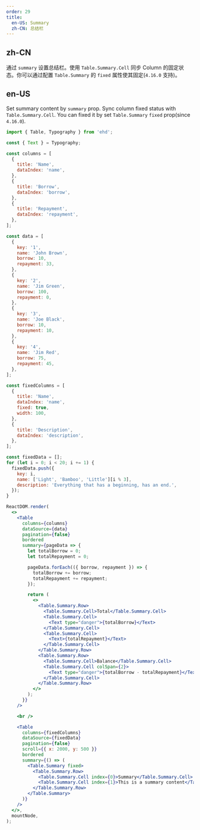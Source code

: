 ```yaml
---
order: 29
title:
  en-US: Summary
  zh-CN: 总结栏
---
```


## zh-CN

通过 `summary` 设置总结栏。使用 `Table.Summary.Cell` 同步 Column 的固定状态。你可以通过配置 `Table.Summary` 的 `fixed` 属性使其固定(`4.16.0` 支持)。

## en-US

Set summary content by `summary` prop. Sync column fixed status with `Table.Summary.Cell`. You can fixed it by set `Table.Summary` `fixed` prop(since `4.16.0`).

```jsx
import { Table, Typography } from 'ehd';

const { Text } = Typography;

const columns = [
  {
    title: 'Name',
    dataIndex: 'name',
  },
  {
    title: 'Borrow',
    dataIndex: 'borrow',
  },
  {
    title: 'Repayment',
    dataIndex: 'repayment',
  },
];

const data = [
  {
    key: '1',
    name: 'John Brown',
    borrow: 10,
    repayment: 33,
  },
  {
    key: '2',
    name: 'Jim Green',
    borrow: 100,
    repayment: 0,
  },
  {
    key: '3',
    name: 'Joe Black',
    borrow: 10,
    repayment: 10,
  },
  {
    key: '4',
    name: 'Jim Red',
    borrow: 75,
    repayment: 45,
  },
];

const fixedColumns = [
  {
    title: 'Name',
    dataIndex: 'name',
    fixed: true,
    width: 100,
  },
  {
    title: 'Description',
    dataIndex: 'description',
  },
];

const fixedData = [];
for (let i = 0; i < 20; i += 1) {
  fixedData.push({
    key: i,
    name: ['Light', 'Bamboo', 'Little'][i % 3],
    description: 'Everything that has a beginning, has an end.',
  });
}

ReactDOM.render(
  <>
    <Table
      columns={columns}
      dataSource={data}
      pagination={false}
      bordered
      summary={pageData => {
        let totalBorrow = 0;
        let totalRepayment = 0;

        pageData.forEach(({ borrow, repayment }) => {
          totalBorrow += borrow;
          totalRepayment += repayment;
        });

        return (
          <>
            <Table.Summary.Row>
              <Table.Summary.Cell>Total</Table.Summary.Cell>
              <Table.Summary.Cell>
                <Text type="danger">{totalBorrow}</Text>
              </Table.Summary.Cell>
              <Table.Summary.Cell>
                <Text>{totalRepayment}</Text>
              </Table.Summary.Cell>
            </Table.Summary.Row>
            <Table.Summary.Row>
              <Table.Summary.Cell>Balance</Table.Summary.Cell>
              <Table.Summary.Cell colSpan={2}>
                <Text type="danger">{totalBorrow - totalRepayment}</Text>
              </Table.Summary.Cell>
            </Table.Summary.Row>
          </>
        );
      }}
    />

    <br />

    <Table
      columns={fixedColumns}
      dataSource={fixedData}
      pagination={false}
      scroll={{ x: 2000, y: 500 }}
      bordered
      summary={() => (
        <Table.Summary fixed>
          <Table.Summary.Row>
            <Table.Summary.Cell index={0}>Summary</Table.Summary.Cell>
            <Table.Summary.Cell index={1}>This is a summary content</Table.Summary.Cell>
          </Table.Summary.Row>
        </Table.Summary>
      )}
    />
  </>,
  mountNode,
);
```

<style>
  #components-table-demo-summary tfoot th,
  #components-table-demo-summary tfoot td {
    background: #fafafa;
  }
  [data-theme="dark"] #components-table-demo-summary tfoot th,
  [data-theme="dark"] #components-table-demo-summary tfoot td {
    background: #1d1d1d;
  }
</style>
